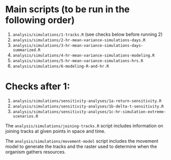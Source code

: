 # Main scripts (to be run in the following order)

1. `analysis/simulations/1-tracks.R` (see checks below before running 2)
2. `analysis/simulations/2-hr-mean-variance-simulations-days.R`
3. `analysis/simulations/3-hr-mean-variance-simulations-days-summarized.R`
4. `analysis/simulations/4-hr-mean-variance-simulations-modeling.R`
5. `analysis/simulations/5-hr-mean-variance-simulations-hrs.R`
6. `analysis/simulations/6-modeling-R-and-hr.R`

# Checks after 1:

1. `analysis/simulations/sensitivity-analyses/1a-return-sensitivity.R`
2. `analysis/simulations/sensitivity-analyses/1b-delta-t-sensitivity.R`
3. `analysis/simulations/sensitivity-analyses/1c-hr-simulation-extreme-scenarios.R`

The `analysis/simulations/joining-tracks.R` script includes information on joining tracks at given points in space and time.

The `analysis/simulations/movement-model` script includes the movement model to generate the tracks and the raster used to determine when the organism gathers resources.
